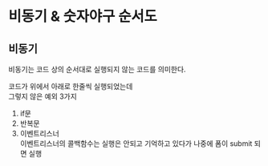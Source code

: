 # 비동기 & 숫자야구 순서도

## 비동기

비동기는 코드 상의 순서대로 실행되지 않는 코드를 의미한다.

코드가 위에서 아래로 한줄씩 실행되었는데  
그렇지 않은 예외  3가지  
1. if문  
2. 반복문  
3. 이벤트리스너  
이벤트리스너의 콜백함수는 실행은 안되고 기억하고 있다가 나중에 폼이 submit 되면 실행








